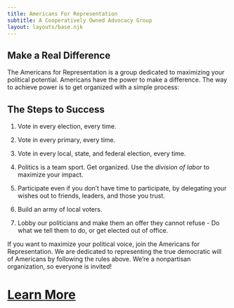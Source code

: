 ```yaml
---
title: Americans For Representation
subtitle: A Cooperatively Owned Advocacy Group
layout: layouts/base.njk
---
```



## Make a Real Difference 

The Americans for Representation is a group dedicated to maximizing your political potential. Americans have the power to make a difference. The way to achieve power is to get organized with a simple process:

## The Steps to Success

1. Vote in every election, every time.

2. Vote in every primary, every time.

3. Vote in every local, state, and federal election, every time.

4. Politics is a team sport. Get organized. Use the *division of labor* to maximize your impact.

5. Participate even if you don’t have time to participate, by delegating your wishes out to friends, leaders, and those you trust.

6. Build an army of local voters.

7. Lobby our politicians and make them an offer they cannot refuse - Do what we tell them to do, or get elected out of office.


If you want to maximize your political voice, join the Americans for Representation. We are dedicated to representing the true democratic will of Americans by following the rules above. We’re a nonpartisan organization, so everyone is invited! 


# [Learn More](/learn)
